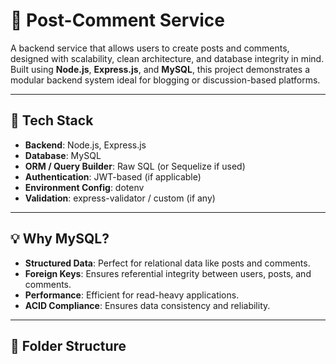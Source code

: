 # 📝 Post-Comment Service

A backend service that allows users to create posts and comments, designed with scalability, clean architecture, and database integrity in mind. Built using **Node.js**, **Express.js**, and **MySQL**, this project demonstrates a modular backend system ideal for blogging or discussion-based platforms.

---

## 🔧 Tech Stack

- **Backend**: Node.js, Express.js
- **Database**: MySQL
- **ORM / Query Builder**: Raw SQL (or Sequelize if used)
- **Authentication**: JWT-based (if applicable)
- **Environment Config**: dotenv
- **Validation**: express-validator / custom (if any)

---

## 💡 Why MySQL?

- **Structured Data**: Perfect for relational data like posts and comments.
- **Foreign Keys**: Ensures referential integrity between users, posts, and comments.
- **Performance**: Efficient for read-heavy applications.
- **ACID Compliance**: Ensures data consistency and reliability.

---

## 📁 Folder Structure

